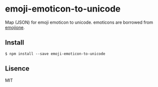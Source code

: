 # emoji-emoticon-to-unicode

Map (JSON) for emoji emoticon to unicode. emoticons are borrowed from [emojione](https://github.com/Ranks/emojione).

## Install

```
$ npm install --save emoji-emoticon-to-unicode
```

## Lisence

MIT
